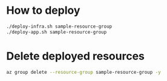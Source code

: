 # How to deploy

```bash
./deploy-infra.sh sample-resource-group
./deploy-app.sh sample-resource-group
```

# Delete deployed resources

```bash
az group delete --resource-group sample-resource-group -y
```